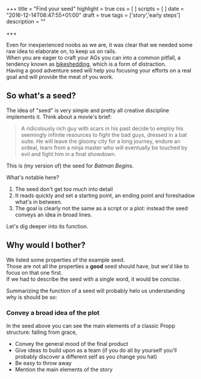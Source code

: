 +++
title = "Find your seed"
highlight = true
css = [
]
scripts = [
]
date = "2016-12-14T08:47:55+01:00"
draft = true
tags = ['story','early steps']
description = ""

+++

Even for inexperienced noobs as we are, it was clear that we needed some raw idea to elaborate on, to keep us on rails.  
When you are eager to craft your AGs you can into a common pitfall, a tendency known as [bikeshedding](https://en.wiktionary.org/wiki/bikeshedding), which is a form of distraction.  
Having a good adventure seed will help you focusing your efforts on a real goal and will provide the meat of you work.

<!-- more -->

## So what's a seed?

The idea of "seed" is very simple and pretty all creative discipline implements it. Think about a movie's brief:

> A ridicolously rich guy with scars in his past decide to employ his seemingly infinite resources to fight the bad guys, dressed in a bat suite. He will leave the gloomy city for a long journey, endure an ordeal, learn from a ninja master who will eventually be touched by evil and fight him in a final showdown.

This is (my version of) the seed for _Batman Begins_.

What's notable here?

1. The seed don't get too much into detail
2. It reads quickly and set a starting point, an ending point and foreshadow what's in between.
3. The goal is clearly not the same as a script or a plot: instead the seed conveys an idea in broad lines.

Let's dig deeper into its function.

## Why would I bother?

We listed some properties of the example seed.  
Those are not all the properties a **good** seed should have, but we'd like to focus on that one first.  
If we had to describe the seed with a single word, it would be _concise_.

Summarizing the function of a seed will probably helo us understanding why is should be so:

### Convey a broad idea of the plot

In the seed above you can see the main elements of a classic Propp structure: falling from grace, 
* Convey the general mood of the final product
* Give ideas to build upon as a team (if you do all by yourself you'll probably discover a different self as you change you hat)
* Be easy to throw away
* Mention the main elements of the story

